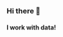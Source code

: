 <div align=”center”>

### Hi there 👋
#### I work with data!
</div>
<!--
**rjrockzz/rjrockzz** is a ✨ _special_ ✨ repository because its `README.md` (this file) appears on your GitHub profile.

Here are some ideas to get you started:

- 🔭 I’m currently working on ...
- 🌱 I’m currently learning ...
- 👯 I’m looking to collaborate on ...
- 🤔 I’m looking for help with ...
- 💬 Ask me about ...
- 📫 How to reach me: ...
- 😄 Pronouns: ...
- ⚡ Fun fact: ...
-->

[![Data!](https://github.com/rjrockzz/rjrockzz/blob/master/Snipaste_2020-08-18_16-09-25.png)](https://datastudio.google.com/embed/reporting/ad8cff05-4048-4157-985f-f9de032d15c3/page/5Y9bB)
